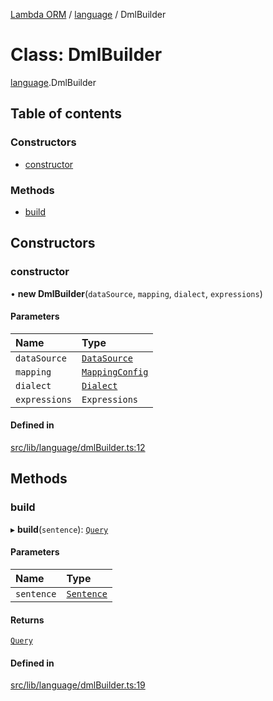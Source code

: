 [Lambda ORM](../README.md) / [language](../modules/language.md) / DmlBuilder

# Class: DmlBuilder

[language](../modules/language.md).DmlBuilder

## Table of contents

### Constructors

- [constructor](language.DmlBuilder.md#constructor)

### Methods

- [build](language.DmlBuilder.md#build)

## Constructors

### constructor

• **new DmlBuilder**(`dataSource`, `mapping`, `dialect`, `expressions`)

#### Parameters

| Name | Type |
| :------ | :------ |
| `dataSource` | [`DataSource`](../interfaces/model.DataSource.md) |
| `mapping` | [`MappingConfig`](manager.MappingConfig.md) |
| `dialect` | [`Dialect`](manager.Dialect.md) |
| `expressions` | `Expressions` |

#### Defined in

[src/lib/language/dmlBuilder.ts:12](https://github.com/FlavioLionelRita/lambdaorm/blob/7350fa3/src/lib/language/dmlBuilder.ts#L12)

## Methods

### build

▸ **build**(`sentence`): [`Query`](model.Query.md)

#### Parameters

| Name | Type |
| :------ | :------ |
| `sentence` | [`Sentence`](model.Sentence.md) |

#### Returns

[`Query`](model.Query.md)

#### Defined in

[src/lib/language/dmlBuilder.ts:19](https://github.com/FlavioLionelRita/lambdaorm/blob/7350fa3/src/lib/language/dmlBuilder.ts#L19)
